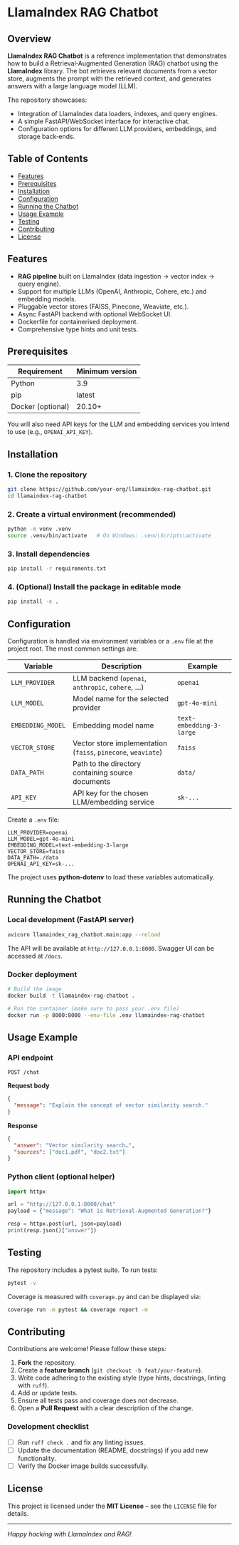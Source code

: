 # LlamaIndex RAG Chatbot

## Overview

**LlamaIndex RAG Chatbot** is a reference implementation that demonstrates how to build a Retrieval‑Augmented Generation (RAG) chatbot using the **LlamaIndex** library. The bot retrieves relevant documents from a vector store, augments the prompt with the retrieved context, and generates answers with a large language model (LLM).

The repository showcases:
- Integration of LlamaIndex data loaders, indexes, and query engines.
- A simple FastAPI/WebSocket interface for interactive chat.
- Configuration options for different LLM providers, embeddings, and storage back‑ends.

## Table of Contents

- [Features](#features)
- [Prerequisites](#prerequisites)
- [Installation](#installation)
- [Configuration](#configuration)
- [Running the Chatbot](#running-the-chatbot)
- [Usage Example](#usage-example)
- [Testing](#testing)
- [Contributing](#contributing)
- [License](#license)

## Features

- **RAG pipeline** built on LlamaIndex (data ingestion → vector index → query engine).
- Support for multiple LLMs (OpenAI, Anthropic, Cohere, etc.) and embedding models.
- Pluggable vector stores (FAISS, Pinecone, Weaviate, etc.).
- Async FastAPI backend with optional WebSocket UI.
- Dockerfile for containerised deployment.
- Comprehensive type hints and unit tests.

## Prerequisites

| Requirement | Minimum version |
|-------------|-----------------|
| Python      | 3.9             |
| pip         | latest          |
| Docker (optional) | 20.10+ |

You will also need API keys for the LLM and embedding services you intend to use (e.g., `OPENAI_API_KEY`).

## Installation

### 1. Clone the repository

```bash
git clone https://github.com/your-org/llamaindex-rag-chatbot.git
cd llamaindex-rag-chatbot
```

### 2. Create a virtual environment (recommended)

```bash
python -m venv .venv
source .venv/bin/activate   # On Windows: .venv\Scripts\activate
```

### 3. Install dependencies

```bash
pip install -r requirements.txt
```

### 4. (Optional) Install the package in editable mode

```bash
pip install -e .
```

## Configuration

Configuration is handled via environment variables or a `.env` file at the project root. The most common settings are:

| Variable | Description | Example |
|----------|-------------|---------|
| `LLM_PROVIDER` | LLM backend (`openai`, `anthropic`, `cohere`, …) | `openai` |
| `LLM_MODEL` | Model name for the selected provider | `gpt-4o-mini` |
| `EMBEDDING_MODEL` | Embedding model name | `text-embedding-3-large` |
| `VECTOR_STORE` | Vector store implementation (`faiss`, `pinecone`, `weaviate`) | `faiss` |
| `DATA_PATH` | Path to the directory containing source documents | `data/` |
| `API_KEY` | API key for the chosen LLM/embedding service | `sk-...` |

Create a `.env` file:

```dotenv
LLM_PROVIDER=openai
LLM_MODEL=gpt-4o-mini
EMBEDDING_MODEL=text-embedding-3-large
VECTOR_STORE=faiss
DATA_PATH=./data
OPENAI_API_KEY=sk-...
```

The project uses **python‑dotenv** to load these variables automatically.

## Running the Chatbot

### Local development (FastAPI server)

```bash
uvicorn llamaindex_rag_chatbot.main:app --reload
```

The API will be available at `http://127.0.0.1:8000`. Swagger UI can be accessed at `/docs`.

### Docker deployment

```bash
# Build the image
docker build -t llamaindex-rag-chatbot .

# Run the container (make sure to pass your .env file)
docker run -p 8000:8000 --env-file .env llamaindex-rag-chatbot
```

## Usage Example

### API endpoint

`POST /chat`

**Request body**
```json
{
  "message": "Explain the concept of vector similarity search."
}
```

**Response**
```json
{
  "answer": "Vector similarity search…",
  "sources": ["doc1.pdf", "doc2.txt"]
}
```

### Python client (optional helper)

```python
import httpx

url = "http://127.0.0.1:8000/chat"
payload = {"message": "What is Retrieval‑Augmented Generation?"}

resp = httpx.post(url, json=payload)
print(resp.json()["answer"])
```

## Testing

The repository includes a pytest suite. To run tests:

```bash
pytest -v
```

Coverage is measured with `coverage.py` and can be displayed via:

```bash
coverage run -m pytest && coverage report -m
```

## Contributing

Contributions are welcome! Please follow these steps:

1. **Fork** the repository.
2. Create a **feature branch** (`git checkout -b feat/your-feature`).
3. Write code adhering to the existing style (type hints, docstrings, linting with `ruff`).
4. Add or update tests.
5. Ensure all tests pass and coverage does not decrease.
6. Open a **Pull Request** with a clear description of the change.

### Development checklist
- [ ] Run `ruff check .` and fix any linting issues.
- [ ] Update the documentation (README, docstrings) if you add new functionality.
- [ ] Verify the Docker image builds successfully.

## License

This project is licensed under the **MIT License** – see the `LICENSE` file for details.

---

*Happy hacking with LlamaIndex and RAG!*